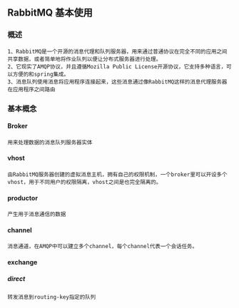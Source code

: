 ## RabbitMQ 基本使用
### 概述
~~~~
1、RabbitMQ是一个开源的消息代理和队列服务器，用来通过普通协议在完全不同的应用之间共享数据，或者简单地将作业队列以便让分布式服务器进行处理。
2、它现实了AMQP协议，并且遵循Mozilla Public License开源协议，它支持多种语言，可以方便的和spring集成。
3、消息队列使用消息将应用程序连接起来，这些消息通过像RabbitMQ这样的消息代理服务器在应用程序之间路由
~~~~
### 基本概念
#### Broker
~~~~
用来处理数据的消息队列服务器实体
~~~~
#### vhost
~~~~
由RabbitMQ服务器创建的虚拟消息主机，拥有自己的权限机制，一个broker里可以开设多个vhost，用于不同用户的权限隔离，vhost之间是也完全隔离的。
~~~~
#### productor
~~~~
产生用于消息通信的数据
~~~~
#### channel
~~~~
消息通道，在AMQP中可以建立多个channel，每个channel代表一个会话任务。
~~~~
#### exchange

##### direct
~~~~
转发消息到routing-key指定的队列
~~~~